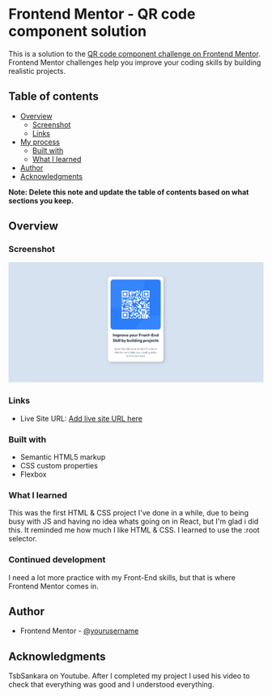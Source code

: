 # Frontend Mentor - QR code component solution

This is a solution to the [QR code component challenge on Frontend Mentor](https://www.frontendmentor.io/challenges/qr-code-component-iux_sIO_H). Frontend Mentor challenges help you improve your coding skills by building realistic projects. 

## Table of contents

- [Overview](#overview)
  - [Screenshot](#screenshot)
  - [Links](#links)
- [My process](#my-process)
  - [Built with](#built-with)
  - [What I learned](#what-i-learned)
- [Author](#author)
- [Acknowledgments](#acknowledgments)

**Note: Delete this note and update the table of contents based on what sections you keep.**

## Overview

### Screenshot

![](./QR-Code%20screenshot.png)

### Links

- Live Site URL: [Add live site URL here](https://your-live-site-url.com)

### Built with

- Semantic HTML5 markup
- CSS custom properties
- Flexbox

### What I learned

This was the first HTML & CSS project I've done in a while, due to being busy with JS and having no idea whats going on in React, but I'm glad i did this. It reminded me how much I like HTML & CSS. I learned to use the :root selector.

### Continued development

I need a lot more practice with my Front-End skills, but that is where Frontend Mentor comes in.


## Author

- Frontend Mentor - [@yourusername](https://www.frontendmentor.io/profile/yourusername)

## Acknowledgments

TsbSankara on Youtube. After I completed my project I used his video to check that everything was good and I understood everything.
